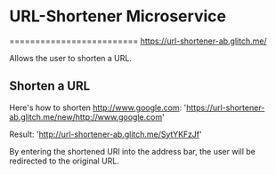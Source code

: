 # URL-Shortener Microservice
=========================
https://url-shortener-ab.glitch.me/

Allows the user to shorten a URL. 

## Shorten a URL

Here's how to shorten http://www.google.com: 
'https://url-shortener-ab.glitch.me/new/http://www.google.com'

Result: 
'http://url-shortener-ab.glitch.me/SytYKFzJf'

By entering the shortened URl into the address bar, the user will be redirected to the original URL. 

